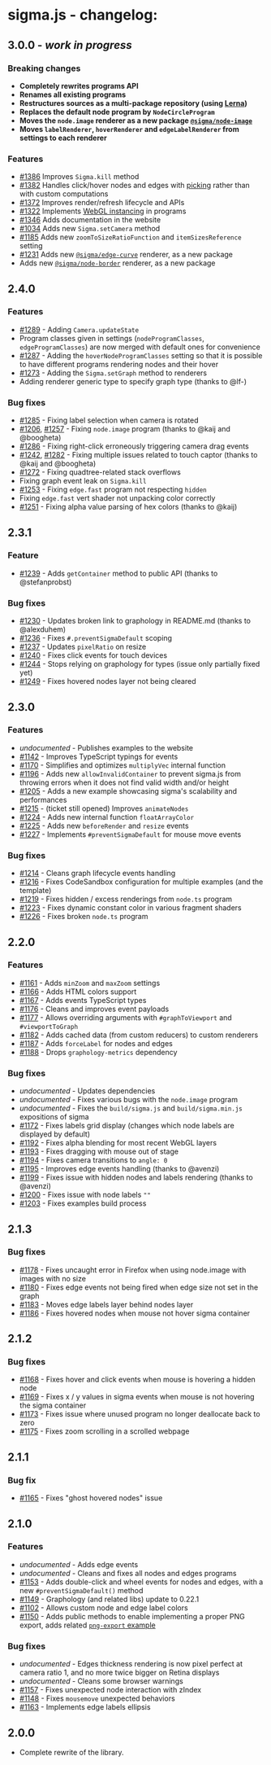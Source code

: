 # sigma.js - changelog:

## 3.0.0 - _work in progress_

### Breaking changes

- **Completely rewrites programs API**
- **Renames all existing programs**
- **Restructures sources as a multi-package repository (using [Lerna](https://lerna.js.org/))**
- **Replaces the default node program by `NodeCircleProgram`**
- **Moves the `node.image` renderer as a new package [`@sigma/node-image`](https://www.npmjs.com/package/@sigma/node-image)**
- **Moves `labelRenderer`, `hoverRenderer` and `edgeLabelRenderer` from settings to each renderer**

### Features

- [#1386](https://github.com/jacomyal/sigma.js/issues/1386) Improves `Sigma.kill` method
- [#1382](https://github.com/jacomyal/sigma.js/issues/1382) Handles click/hover nodes and edges with [picking](https://webglfundamentals.org/webgl/lessons/webgl-picking.html) rather than with custom computations
- [#1372](https://github.com/jacomyal/sigma.js/issues/1372) Improves render/refresh lifecycle and APIs
- [#1322](https://github.com/jacomyal/sigma.js/issues/1322) Implements [WebGL instancing](https://developer.mozilla.org/en-US/docs/Web/API/WebGL2RenderingContext/drawArraysInstanced) in programs
- [#1346](https://github.com/jacomyal/sigma.js/issues/1346) Adds documentation in the website
- [#1034](https://github.com/jacomyal/sigma.js/issues/1034) Adds new `Sigma.setCamera` method
- [#1185](https://github.com/jacomyal/sigma.js/issues/1185) Adds new `zoomToSizeRatioFunction` and `itemSizesReference` setting
- [#1231](https://github.com/jacomyal/sigma.js/issues/1231) Adds new [`@sigma/edge-curve`](https://www.npmjs.com/package/@sigma/edge-curve) renderer, as a new package
- Adds new [`@sigma/node-border`](https://www.npmjs.com/package/@sigma/node-border) renderer, as a new package

## 2.4.0

### Features

- [#1289](https://github.com/jacomyal/sigma.js/issues/1289) - Adding `Camera.updateState`
- Program classes given in settings (`nodeProgramClasses`, `edgeProgramClasses`) are now merged with default ones for convenience
- [#1287](https://github.com/jacomyal/sigma.js/pull/1287) - Adding the `hoverNodeProgramClasses` setting so that it is possible to have different programs rendering nodes and their hover
- [#1273](https://github.com/jacomyal/sigma.js/issues/1273) - Adding the `Sigma.setGraph` method to renderers
- Adding renderer generic type to specify graph type (thanks to @lf-)

### Bug fixes

- [#1285](https://github.com/jacomyal/sigma.js/issues/1285) - Fixing label selection when camera is rotated
- [#1206](https://github.com/jacomyal/sigma.js/pull/1206), [#1257](https://github.com/jacomyal/sigma.js/issues/1257) - Fixing `node.image` program (thanks to @kaij and @boogheta)
- [#1286](https://github.com/jacomyal/sigma.js/issues/1286) - Fixing right-click erroneously triggering camera drag events
- [#1242](https://github.com/jacomyal/sigma.js/pull/1242), [#1282](https://github.com/jacomyal/sigma.js/pull/1282) - Fixing multiple issues related to touch captor (thanks to @kaij and @boogheta)
- [#1272](https://github.com/jacomyal/sigma.js/issues/1272) - Fixing quadtree-related stack overflows
- Fixing graph event leak on `Sigma.kill`
- [#1253](https://github.com/jacomyal/sigma.js/issues/1253) - Fixing `edge.fast` program not respecting `hidden`
- Fixing `edge.fast` vert shader not unpacking color correctly
- [#1251](https://github.com/jacomyal/sigma.js/pull/1251) - Fixing alpha value parsing of hex colors (thanks to @kaij)

## 2.3.1

### Feature

- [#1239](https://github.com/jacomyal/sigma.js/pull/1239) - Adds `getContainer` method to public API (thanks to @stefanprobst)

### Bug fixes

- [#1230](https://github.com/jacomyal/sigma.js/pull/1230) - Updates broken link to graphology in README.md (thanks to @alexduhem)
- [#1236](https://github.com/jacomyal/sigma.js/issues/1236) - Fixes `#.preventSigmaDefault` scoping
- [#1237](https://github.com/jacomyal/sigma.js/issues/1237) - Updates `pixelRatio` on resize
- [#1240](https://github.com/jacomyal/sigma.js/issues/1240) - Fixes click events for touch devices
- [#1244](https://github.com/jacomyal/sigma.js/issues/1244) - Stops relying on graphology for types (issue only partially fixed yet)
- [#1249](https://github.com/jacomyal/sigma.js/issues/1249) - Fixes hovered nodes layer not being cleared

## 2.3.0

### Features

- _undocumented_ - Publishes examples to the website
- [#1142](https://github.com/jacomyal/sigma.js/issues/1142) - Improves TypeScript typings for events
- [#1170](https://github.com/jacomyal/sigma.js/issues/1170) - Simplifies and optimizes `multiplyVec` internal function
- [#1196](https://github.com/jacomyal/sigma.js/issues/1196) - Adds new `allowInvalidContainer` to prevent sigma.js from throwing errors when it does not find valid width and/or height
- [#1205](https://github.com/jacomyal/sigma.js/issues/1205) - Adds a new example showcasing sigma's scalability and performances
- [#1215](https://github.com/jacomyal/sigma.js/issues/1215) - (ticket still opened) Improves `animateNodes`
- [#1224](https://github.com/jacomyal/sigma.js/issues/1224) - Adds new internal function `floatArrayColor`
- [#1225](https://github.com/jacomyal/sigma.js/issues/1225) - Adds new `beforeRender` and `resize` events
- [#1227](https://github.com/jacomyal/sigma.js/issues/1227) - Implements `#preventSigmaDefault` for mouse move events

### Bug fixes

- [#1214](https://github.com/jacomyal/sigma.js/issues/1214) - Cleans graph lifecycle events handling
- [#1216](https://github.com/jacomyal/sigma.js/issues/1216) - Fixes CodeSandbox configuration for multiple examples (and the template)
- [#1219](https://github.com/jacomyal/sigma.js/issues/1219) - Fixes hidden / excess renderings from `node.ts` program
- [#1223](https://github.com/jacomyal/sigma.js/issues/1223) - Fixes dynamic constant color in various fragment shaders
- [#1226](https://github.com/jacomyal/sigma.js/issues/1226) - Fixes broken `node.ts` program

## 2.2.0

### Features

- [#1161](https://github.com/jacomyal/sigma.js/issues/1161) - Adds `minZoom` and `maxZoom` settings
- [#1166](https://github.com/jacomyal/sigma.js/issues/1166) - Adds HTML colors support
- [#1167](https://github.com/jacomyal/sigma.js/issues/1167) - Adds events TypeScript types
- [#1176](https://github.com/jacomyal/sigma.js/issues/1176) - Cleans and improves event payloads
- [#1177](https://github.com/jacomyal/sigma.js/issues/1177) - Allows overriding arguments with `#graphToViewport` and `#viewportToGraph`
- [#1182](https://github.com/jacomyal/sigma.js/issues/1182) - Adds cached data (from custom reducers) to custom renderers
- [#1187](https://github.com/jacomyal/sigma.js/issues/1187) - Adds `forceLabel` for nodes and edges
- [#1188](https://github.com/jacomyal/sigma.js/issues/1188) - Drops `graphology-metrics` dependency

### Bug fixes

- _undocumented_ - Updates dependencies
- _undocumented_ - Fixes various bugs with the `node.image` program
- _undocumented_ - Fixes the `build/sigma.js` and `build/sigma.min.js` expositions of sigma
- [#1172](https://github.com/jacomyal/sigma.js/issues/1172) - Fixes labels grid display (changes which node labels are displayed by default)
- [#1192](https://github.com/jacomyal/sigma.js/issues/1192) - Fixes alpha blending for most recent WebGL layers
- [#1193](https://github.com/jacomyal/sigma.js/issues/1193) - Fixes dragging with mouse out of stage
- [#1194](https://github.com/jacomyal/sigma.js/issues/1194) - Fixes camera transitions to `angle: 0`
- [#1195](https://github.com/jacomyal/sigma.js/issues/1195) - Improves edge events handling (thanks to @avenzi)
- [#1199](https://github.com/jacomyal/sigma.js/issues/1199) - Fixes issue with hidden nodes and labels rendering (thanks to @avenzi)
- [#1200](https://github.com/jacomyal/sigma.js/issues/1200) - Fixes issue with node labels `""`
- [#1203](https://github.com/jacomyal/sigma.js/issues/1203) - Fixes examples build process

## 2.1.3

### Bug fixes

- [#1178](https://github.com/jacomyal/sigma.js/issues/1178) - Fixes uncaught error in Firefox when using node.image with images with no size
- [#1180](https://github.com/jacomyal/sigma.js/issues/1180) - Fixes edge events not being fired when edge size not set in the graph
- [#1183](https://github.com/jacomyal/sigma.js/issues/1183) - Moves edge labels layer behind nodes layer
- [#1186](https://github.com/jacomyal/sigma.js/issues/1186) - Fixes hovered nodes when mouse not hover sigma container

## 2.1.2

### Bug fixes

- [#1168](https://github.com/jacomyal/sigma.js/issues/1168) - Fixes hover and click events when mouse is hovering a hidden node
- [#1169](https://github.com/jacomyal/sigma.js/issues/1169) - Fixes x / y values in sigma events when mouse is not hovering the sigma container
- [#1173](https://github.com/jacomyal/sigma.js/issues/1173) - Fixes issue where unused program no longer deallocate back to zero
- [#1175](https://github.com/jacomyal/sigma.js/issues/1175) - Fixes zoom scrolling in a scrolled webpage

## 2.1.1

### Bug fix

- [#1165](https://github.com/jacomyal/sigma.js/issues/1165) - Fixes "ghost hovered nodes" issue

## 2.1.0

### Features

- _undocumented_ - Adds edge events
- _undocumented_ - Cleans and fixes all nodes and edges programs
- [#1153](https://github.com/jacomyal/sigma.js/issues/1153) - Adds double-click and wheel events for nodes and edges, with a new `#preventSigmaDefault()` method
- [#1149](https://github.com/jacomyal/sigma.js/issues/1149) - Graphology (and related libs) update to 0.22.1
- [#1102](https://github.com/jacomyal/sigma.js/issues/1102) - Allows custom node and edge label colors
- [#1150](https://github.com/jacomyal/sigma.js/issues/1150) - Adds public methods to enable implementing a proper PNG export, adds related [`png-export` example](https://codesandbox.io/s/github/jacomyal/sigma.js/tree/main/examples/png-snapshot)

### Bug fixes

- _undocumented_ - Edges thickness rendering is now pixel perfect at camera ratio 1, and no more twice bigger on Retina displays
- _undocumented_ - Cleans some browser warnings
- [#1157](https://github.com/jacomyal/sigma.js/issues/1157) - Fixes unexpected node interaction with zIndex
- [#1148](https://github.com/jacomyal/sigma.js/issues/1148) - Fixes `mousemove` unexpected behaviors
- [#1163](https://github.com/jacomyal/sigma.js/issues/1163) - Implements edge labels ellipsis

## 2.0.0

- Complete rewrite of the library.
